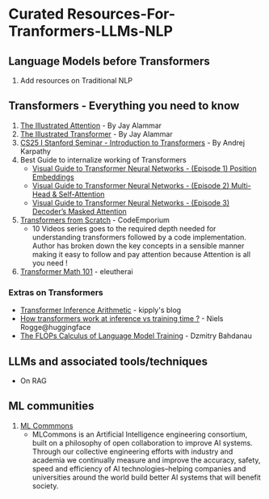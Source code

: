 # Curated Resources-For-Tranformers-LLMs-NLP
## Language Models before Transformers
  1) Add resources on Traditional NLP


## Transformers - Everything you need to know
  1) [The Illustrated Attention](https://jalammar.github.io/visualizing-neural-machine-translation-mechanics-of-seq2seq-models-with-attention/) - By Jay Alammar
  2) [The Illustrated Transformer](https://jalammar.github.io/illustrated-transformer/) - By Jay Alammar
  3) [CS25 I Stanford Seminar - Introduction to Transformers](https://www.youtube.com/watch?v=XfpMkf4rD6E) - By Andrej Karpathy
  4) Best Guide to internalize working of Transformers
     * [Visual Guide to Transformer Neural Networks - (Episode 1) Position Embeddings](https://www.youtube.com/watch?v=dichIcUZfOw&t=16s)
     * [Visual Guide to Transformer Neural Networks - (Episode 2) Multi-Head & Self-Attention](https://www.youtube.com/watch?v=mMa2PmYJlCo&t=4s)
     * [Visual Guide to Transformer Neural Networks - (Episode 3) Decoder’s Masked Attention](https://www.youtube.com/watch?v=gJ9kaJsE78k)
  5) [Transformers from Scratch](https://www.youtube.com/watch?v=QCJQG4DuHT0&list=PLTl9hO2Oobd97qfWC40gOSU8C0iu0m2l4) - CodeEmporium
     * 10 Videos series goes to the required depth needed for understanding transformers followed by a code implementation. Author has broken down the key concepts
       in a sensible manner making it easy to follow and pay attention because Attention is all you need !
  6)  [Transformer Math 101](https://blog.eleuther.ai/transformer-math/) - eleutherai

### Extras on Transformers
  * [Transformer Inference Arithmetic](https://kipp.ly/transformer-inference-arithmetic/) - kipply's blog
  * [How transformers work at inference vs training time ?](https://www.youtube.com/watch?v=IGu7ivuy1Ag) - Niels Rogge@huggingface
  * [The FLOPs Calculus of Language Model Training](https://medium.com/@dzmitrybahdanau/the-flops-calculus-of-language-model-training-3b19c1f025e4) - Dzmitry Bahdanau


## LLMs and associated tools/techniques
  * On RAG

## ML communities
  1) [ML Commmons](https://mlcommons.org/)
     * MLCommons is an Artificial Intelligence engineering consortium, built on a philosophy of open collaboration to improve AI systems. Through our collective engineering efforts with industry and academia we continually measure and improve the accuracy, safety, speed and efficiency of AI technologies–helping companies and universities around the world build better AI systems that will benefit society. 

 
